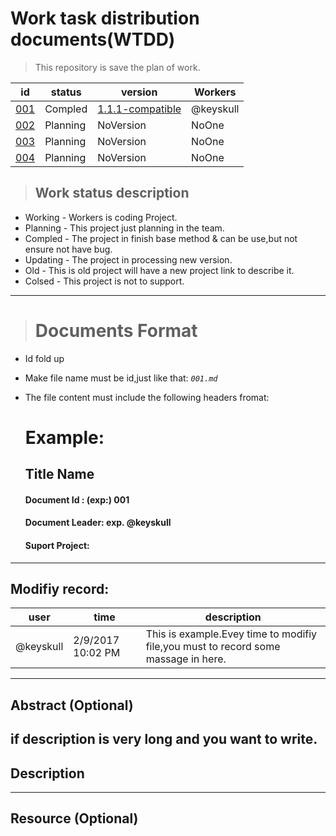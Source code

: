 # Work task distribution documents(WTDD)

> This repository is save the plan of work.

 id | status | version | Workers
 ------------- | -------- | --------- | -----
 [001](001.md) | Compled  | [1.1.1-compatible](https://github.com/Big2/FirebaseUI-Android/tree/1.1.1-compatible) | @keyskull 
 [002](002.md) | Planning | NoVersion | NoOne
 [003](003.md) | Planning | NoVersion | NoOne
 [004](004.md) | Planning | NoVersion | NoOne
 
> ## Work status description
* Working - Workers is coding Project.
* Planning - This project just planning in the team.
* Compled - The project in finish base method & can be use,but not ensure not have bug.
* Updating - The project in processing new version.
* Old - This is old project will have a new project link to describe it.
* Colsed - This project is not to support.
----------------------------------------------------
 
> # Documents Format
* Id fold up
* Make file name must be id,just like that: *`001.md`*
* The file content must include the following headers fromat:
  
  # Example:
  ## Title Name
  #### Document Id : (exp:) 001
  #### Document Leader: exp. @keyskull
  #### Suport Project:
 
 -----------------------
 ## Modifiy record:
 user|time|description
 ----|----|----
 @keyskull |2/9/2017 10:02 PM| This is example.Evey time to modifiy file,you must to record some massage in here.
 -----------------
 ## Abstract (Optional)
 if description is very long and you want to write.
 -----------------
 ## Description
  ----------------
  ## Resource (Optional)
